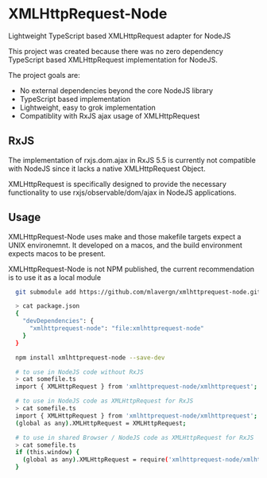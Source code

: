 # XMLHttpRequest-Node

Lightweight TypeScript based XMLHttpRequest adapter for NodeJS

This project was created because there was no zero dependency TypeScript based
XMLHttpRequest implementation for NodeJS.

The project goals are:

- No external dependencies beyond the core NodeJS library
- TypeScript based implementation
- Lightweight, easy to grok implementation
- Compatiblity with RxJS ajax usage of XMLHttpRequest

## RxJS

The implementation of rxjs.dom.ajax in RxJS 5.5 is currently not compatible with
NodeJS since it lacks a native XMLHttpRequest Object.

XMLHttpRequest is specifically designed to provide the necessary functionality
to use rxjs/observable/dom/ajax in NodeJS applications.

## Usage

XMLHttpRequest-Node uses make and those makefile targets expect a UNIX
environemnt. It developed on a macos, and the build environment expects
macos to be present.

XMLHttpRequest-Node is not NPM published, the current recommendation is to use
it as a local module

```bash
  git submodule add https://github.com/mlavergn/xmlhttprequest-node.git

  > cat package.json
  {
    "devDependencies": {
      "xmlhttprequest-node": "file:xmlhttprequest-node"
    }
  }

  npm install xmlhttprequest-node --save-dev

  # to use in NodeJS code without RxJS
  > cat somefile.ts
  import { XMLHttpRequest } from 'xmlhttprequest-node/xmlhttprequest';

  # to use in NodeJS code as XMLHttpRequest for RxJS
  > cat somefile.ts
  import { XMLHttpRequest } from 'xmlhttprequest-node/xmlhttprequest';
  (global as any).XMLHttpRequest = XMLHttpRequest;

  # to use in shared Browser / NodeJS code as XMLHttpRequest for RxJS
  > cat somefile.ts
  if (this.window) {
    (global as any).XMLHttpRequest = require('xmlhttprequest-node/xmlhttprequest').XMLHttpRequest;
  }
```
